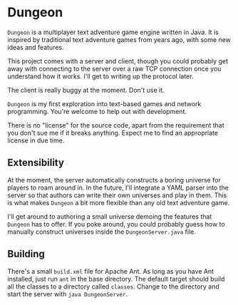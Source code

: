 # Dungeon

`Dungeon` is a multiplayer text adventure game engine written in Java. It
is inspired by traditional text adventure games from years ago, with some
new ideas and features.

This project comes with a server and client, though you could probably get
away with connecting to the server over a raw TCP connection once you 
understand how it works. I'll get to writing up the protocol later.

The client is really buggy at the moment. Don't use it.

`Dungeon` is my first exploration into text-based games and network 
programming. You're welcome to help out with development.

There is no "license" for the source code, apart from the requirement that
you don't sue me if it breaks anything. Expect me to find an appropriate
license in due time.


## Extensibility

At the moment, the server automatically constructs a boring universe for
players to roam around in. In the future, I'll integrate a YAML parser into
the server so that authors can write their own universes and play in them.
This is what makes `Dungeon` a bit more flexible than any old text
adventure game.

I'll get around to authoring a small universe demoing the features that
`Dungeon` has to offer. If you poke around, you could probably guess how to
manually construct universes inside the `DungeonServer.java` file.

## Building

There's a small `build.xml` file for Apache Ant. As long as you have Ant
installed, just run `ant` in the base directory. The default target should
build all the classes to a directory called `classes`. Change to the 
directory and start the server with `java DungeonServer`.

